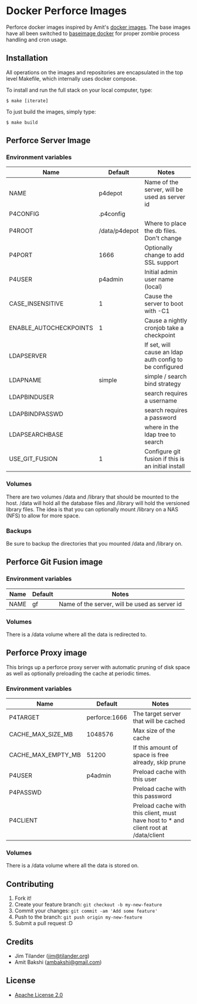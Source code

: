 # Docker Perforce Images

Perforce docker images inspired by Amit's [docker images](https://github.com/ambakshi/docker-perforce). The base images have all been switched to [baseimage docker](https://github.com/phusion/baseimage-docker) for proper zombie process handling and cron usage. 

## Installation

All operations on the images and repositories are encapsulated in the top level Makefile, which internally uses docker compose.

To install and run the full stack on your local computer, type:

    $ make [iterate]

To just build the images, simply type:

    $ make build



## Perforce Server Image

### Environment variables

|Name         |Default       |Notes                                          |
|-------------|--------------|-----------------------------------------------|
|NAME         |p4depot       |Name of the server, will be used as server id  |
|P4CONFIG     |.p4config     |                                               |
|P4ROOT       |/data/p4depot |Where to place the db files. Don't change      |
|P4PORT       |1666          |Optionally change to add SSL support           |
|P4USER       |p4admin       |Initial admin user name (local)                |
|CASE_INSENSITIVE|1          |Cause the server to boot with -C1              |
|ENABLE_AUTOCHECKPOINTS|1    |Cause a nightly cronjob take a checkpoint      |
|LDAPSERVER   |              |If set, will cause an ldap auth config to be configured|
|LDAPNAME     |simple        |simple / search bind strategy                  |
|LDAPBINDUSER |              |search requires a username                     |
|LDAPBINDPASSWD|             |search requires a password                     |
|LDAPSEARCHBASE|             |where in the ldap tree to search               |
|USE_GIT_FUSION|1            |Configure git fusion if this is an initial install|



### Volumes

There are two volumes /data and /library that should be mounted to the host. /data will hold all the database files and /library will hold the versioned library files. The idea is that you can optionally mount /library on a NAS (NFS) to allow for more space.

### Backups

Be sure to backup the directories that you mounted /data and /library on.


## Perforce Git Fusion image

### Environment variables

|Name         |Default       |Notes                                          |
|-------------|--------------|-----------------------------------------------|
|NAME         |gf            |Name of the server, will be used as server id  |

### Volumes

There is a /data volume where all the data is redirected to.


## Perforce Proxy image

This brings up a perforce proxy server with automatic pruning of disk space as well as optionally preloading the cache at periodic times.

### Environment variables

|Name         |Default       |Notes                                          |
|-------------|--------------|-----------------------------------------------|
|P4TARGET     |perforce:1666 |The target server that will be cached          |
|CACHE_MAX_SIZE_MB|1048576   |Max size of the cache                          |
|CACHE_MAX_EMPTY_MB|51200    |If this amount of space is free already, skip prune|
|P4USER       |p4admin       |Preload cache with this user                   |
|P4PASSWD     |              |Preload cache with this password               |
|P4CLIENT     |              |Preload cache with this client, must have host to * and client root at /data/client|

### Volumes

There is a /data volume where all the data is stored on.


## Contributing

1. Fork it!
2. Create your feature branch: `git checkout -b my-new-feature`
3. Commit your changes: `git commit -am 'Add some feature'`
4. Push to the branch: `git push origin my-new-feature`
5. Submit a pull request :D


## Credits

- Jim Tilander (jim@tilander.org)
- Amit Bakshi (ambakshi@gmail.com)

## License

- [Apache License 2.0](http://www.apache.org/licenses/LICENSE-2.0)

